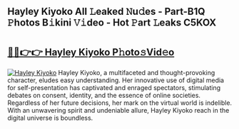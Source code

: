 ## Hayley Kiyoko All 𝙻eaked 𝙽u𝚍es - Part-B1Q 𝙿hotos B𝚒kini 𝚅𝚒deo - Hot 𝙿art 𝙻eaks C5KOX

# <h2><a href="http://ld1edfz.urlbe.top/?page=Hayley+Kiyoko">🔗🔗👉👉 Hayley Kiyoko P𝚑oto𝚜Vid𝚎o</a></h2>

[![Hayley Kiyoko](https://i.imgur.com/eBuTRDB.gif)](http://ld1edfz.urlbe.top/?page=Hayley+Kiyoko)
Hayley Kiyoko, a multifaceted and thought-provoking character, eludes easy understanding. Her innovative use of digital media for self-presentation has captivated and enraged spectators, stimulating debates on consent, identity, and the essence of online societies. Regardless of her future decisions, her mark on the virtual world is indelible. With an unwavering spirit and undeniable allure, Hayley Kiyoko reach in the digital universe is boundless.
